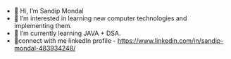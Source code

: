 - 👋 Hi, I’m Sandip Mondal
- 👀 I’m interested in learning new computer technologies and implementing them.
- 🌱 I’m currently learning JAVA + DSA.
- 🤝connect with me linkedIn profile - https://www.linkedin.com/in/sandip-mondal-483934248/

<!---
sandip-mondal-0248/sandip-mondal-0248 is a ✨ special ✨ repository because its `README.md` (this file) appears on your GitHub profile.
You can click the Preview link to take a look at your changes.
--->
